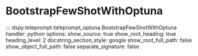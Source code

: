# BootstrapFewShotWithOptuna

::: dspy.teleprompt.teleprompt_optuna.BootstrapFewShotWithOptuna
    handler: python
    options:
        show_source: true
        show_root_heading: true
        heading_level: 2
        docstring_section_style: google
        show_root_full_path: false
        show_object_full_path: false
        separate_signature: false
